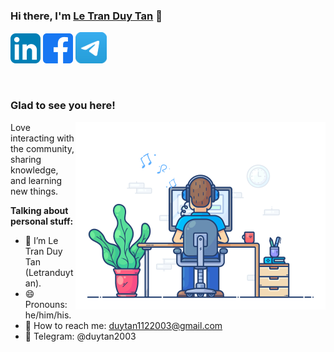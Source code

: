 ### Hi there, I'm <a href="https://telegram.org/duytan2003" target="_blank" title="Letranduytan">Le Tran Duy Tan</a> 👋

[![duytan's LinkedIn Profile](images/linkedin.png)](https://www.linkedin.com/in/l%C3%AA-tr%E1%BA%A7n-duy-t%C3%A2n-81112a23a/)
[![duytan's Facebook Profile](images/facebook.png)](https://www.facebook.com/duytan.hh)
<a href="https://t.me/duytan200"><img src="images/telegram.png" width="50"></a>


</br>

### Glad to see you here!

<img align="right" alt="Trinh Minh Triet" src="images/coding.gif" width="400" />

Love interacting with the community, sharing knowledge, and learning new things.

**Talking about personal stuff:**

- 👨 I’m Le Tran Duy Tan (Letranduytan).
- 😄 Pronouns: he/him/his.
- 📧 How to reach me: duytan1122003@gmail.com
- 💬 Telegram: @duytan2003
